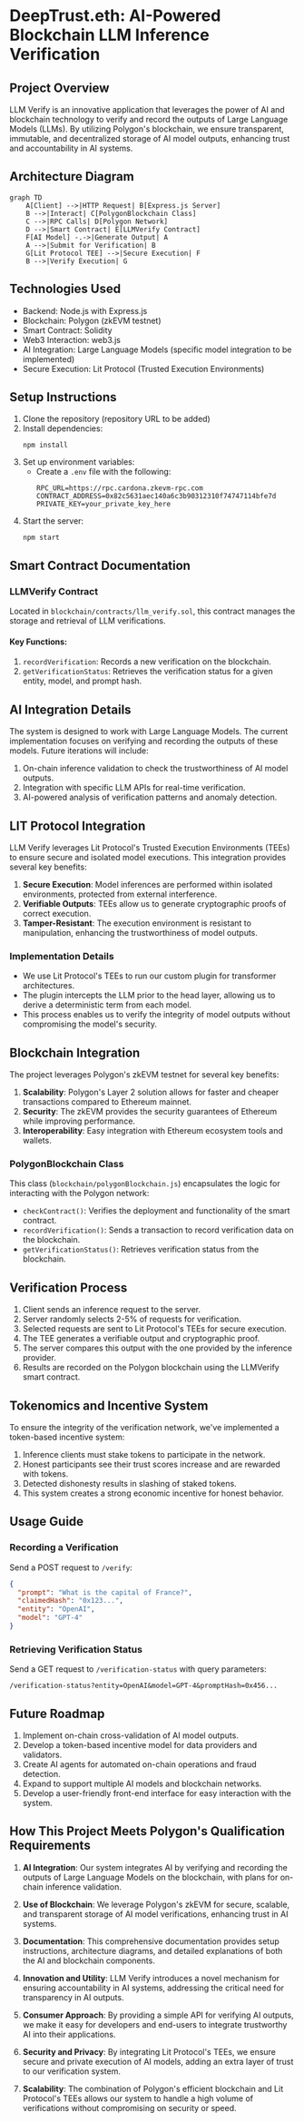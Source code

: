 # DeepTrust.eth: AI-Powered Blockchain LLM Inference Verification

## Project Overview

LLM Verify is an innovative application that leverages the power of AI and blockchain technology to verify and record the outputs of Large Language Models (LLMs). By utilizing Polygon's blockchain, we ensure transparent, immutable, and decentralized storage of AI model outputs, enhancing trust and accountability in AI systems.


## Architecture Diagram

```mermaid
graph TD
    A[Client] -->|HTTP Request| B[Express.js Server]
    B -->|Interact| C[PolygonBlockchain Class]
    C -->|RPC Calls| D[Polygon Network]
    D -->|Smart Contract| E[LLMVerify Contract]
    F[AI Model] -.->|Generate Output| A
    A -->|Submit for Verification| B
    G[Lit Protocol TEE] -->|Secure Execution| F
    B -->|Verify Execution| G
```

## Technologies Used

- Backend: Node.js with Express.js
- Blockchain: Polygon (zkEVM testnet)
- Smart Contract: Solidity
- Web3 Interaction: web3.js
- AI Integration: Large Language Models (specific model integration to be implemented)
- Secure Execution: Lit Protocol (Trusted Execution Environments)

## Setup Instructions

1. Clone the repository (repository URL to be added)
2. Install dependencies:
   ```
   npm install
   ```
3. Set up environment variables:
   - Create a `.env` file with the following:
     ```
     RPC_URL=https://rpc.cardona.zkevm-rpc.com
     CONTRACT_ADDRESS=0x82c5631aec140a6c3b90312310f74747114bfe7d
     PRIVATE_KEY=your_private_key_here
     ```
4. Start the server:
   ```
   npm start
   ```

## Smart Contract Documentation

### LLMVerify Contract

Located in `blockchain/contracts/llm_verify.sol`, this contract manages the storage and retrieval of LLM verifications.

#### Key Functions:

1. `recordVerification`: Records a new verification on the blockchain.
2. `getVerificationStatus`: Retrieves the verification status for a given entity, model, and prompt hash.

## AI Integration Details

The system is designed to work with Large Language Models. The current implementation focuses on verifying and recording the outputs of these models. Future iterations will include:

1. On-chain inference validation to check the trustworthiness of AI model outputs.
2. Integration with specific LLM APIs for real-time verification.
3. AI-powered analysis of verification patterns and anomaly detection.

## LIT Protocol Integration

LLM Verify leverages Lit Protocol's Trusted Execution Environments (TEEs) to ensure secure and isolated model executions. This integration provides several key benefits:

1. **Secure Execution**: Model inferences are performed within isolated environments, protected from external interference.
2. **Verifiable Outputs**: TEEs allow us to generate cryptographic proofs of correct execution.
3. **Tamper-Resistant**: The execution environment is resistant to manipulation, enhancing the trustworthiness of model outputs.

### Implementation Details

- We use Lit Protocol's TEEs to run our custom plugin for transformer architectures.
- The plugin intercepts the LLM prior to the head layer, allowing us to derive a deterministic term from each model.
- This process enables us to verify the integrity of model outputs without compromising the model's security.


## Blockchain Integration

The project leverages Polygon's zkEVM testnet for several key benefits:

1. **Scalability**: Polygon's Layer 2 solution allows for faster and cheaper transactions compared to Ethereum mainnet.
2. **Security**: The zkEVM provides the security guarantees of Ethereum while improving performance.
3. **Interoperability**: Easy integration with Ethereum ecosystem tools and wallets.

### PolygonBlockchain Class

This class (`blockchain/polygonBlockchain.js`) encapsulates the logic for interacting with the Polygon network:

- `checkContract()`: Verifies the deployment and functionality of the smart contract.
- `recordVerification()`: Sends a transaction to record verification data on the blockchain.
- `getVerificationStatus()`: Retrieves verification status from the blockchain.

## Verification Process

1. Client sends an inference request to the server.
2. Server randomly selects 2-5% of requests for verification.
3. Selected requests are sent to Lit Protocol's TEEs for secure execution.
4. The TEE generates a verifiable output and cryptographic proof.
5. The server compares this output with the one provided by the inference provider.
6. Results are recorded on the Polygon blockchain using the LLMVerify smart contract.

## Tokenomics and Incentive System

To ensure the integrity of the verification network, we've implemented a token-based incentive system:

1. Inference clients must stake tokens to participate in the network.
2. Honest participants see their trust scores increase and are rewarded with tokens.
3. Detected dishonesty results in slashing of staked tokens.
4. This system creates a strong economic incentive for honest behavior.


## Usage Guide

### Recording a Verification

Send a POST request to `/verify`:

```json
{
  "prompt": "What is the capital of France?",
  "claimedHash": "0x123...",
  "entity": "OpenAI",
  "model": "GPT-4"
}
```

### Retrieving Verification Status

Send a GET request to `/verification-status` with query parameters:

```
/verification-status?entity=OpenAI&model=GPT-4&promptHash=0x456...
```

## Future Roadmap

1. Implement on-chain cross-validation of AI model outputs.
2. Develop a token-based incentive model for data providers and validators.
3. Create AI agents for automated on-chain operations and fraud detection.
4. Expand to support multiple AI models and blockchain networks.
5. Develop a user-friendly front-end interface for easy interaction with the system.

## How This Project Meets Polygon's Qualification Requirements

1. **AI Integration**: Our system integrates AI by verifying and recording the outputs of Large Language Models on the blockchain, with plans for on-chain inference validation.

2. **Use of Blockchain**: We leverage Polygon's zkEVM for secure, scalable, and transparent storage of AI model verifications, enhancing trust in AI systems.

3. **Documentation**: This comprehensive documentation provides setup instructions, architecture diagrams, and detailed explanations of both the AI and blockchain components.

4. **Innovation and Utility**: LLM Verify introduces a novel mechanism for ensuring accountability in AI systems, addressing the critical need for transparency in AI outputs.

5. **Consumer Approach**: By providing a simple API for verifying AI outputs, we make it easy for developers and end-users to integrate trustworthy AI into their applications.

6. **Security and Privacy**: By integrating Lit Protocol's TEEs, we ensure secure and private execution of AI models, adding an extra layer of trust to our verification system.

7. **Scalability**: The combination of Polygon's efficient blockchain and Lit Protocol's TEEs allows our system to handle a high volume of verifications without compromising on security or speed.
